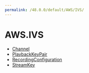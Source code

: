 ```yaml
---
permalink: /48.0.0/default/AWS/IVS/
---
```


# AWS.IVS



* [Channel](Channel.md)
* [PlaybackKeyPair](PlaybackKeyPair.md)
* [RecordingConfiguration](RecordingConfiguration.md)
* [StreamKey](StreamKey.md)